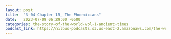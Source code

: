 ```yaml
---
layout: post
title:  "3-04 Chapter 15_ The Phoenicians"
date:   2023-07-09 06:29:00 -0500
categories: the-story-of-the-world-vol-1-ancient-times
podcast_link: https://nilbus-podcasts.s3.us-east-2.amazonaws.com/the-well-trained-mind/The%20Story%20of%20the%20World%20Vol.%201%20Ancient%20Times/3-04%20Chapter%2015_%20The%20Phoenicians.mp3
---
```


